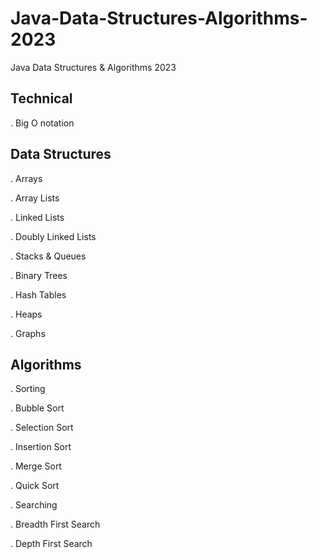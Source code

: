 # Java-Data-Structures-Algorithms-2023
Java Data Structures &amp; Algorithms 2023

## Technical

. Big O notation



## Data Structures

. Arrays

. Array Lists

. Linked Lists

. Doubly Linked Lists

. Stacks & Queues

. Binary Trees

. Hash Tables

. Heaps

. Graphs



## Algorithms

. Sorting

. Bubble Sort

. Selection Sort

. Insertion Sort

. Merge Sort

. Quick Sort

. Searching

. Breadth First Search

. Depth First Search
